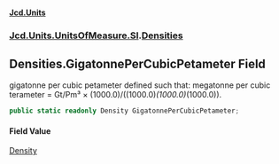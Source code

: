 #### [Jcd.Units](index 'index')
### [Jcd.Units.UnitsOfMeasure.SI](Jcd.Units.UnitsOfMeasure.SI 'Jcd.Units.UnitsOfMeasure.SI').[Densities](Densities 'Jcd.Units.UnitsOfMeasure.SI.Densities')

## Densities.GigatonnePerCubicPetameter Field

gigatonne per cubic petameter defined such that: megatonne per cubic terameter = Gt/Pm³ ×
(1000.0)/((1000.0)*(1000.0)*(1000.0)).

```csharp
public static readonly Density GigatonnePerCubicPetameter;
```

#### Field Value
[Density](Density 'Jcd.Units.UnitTypes.Density')